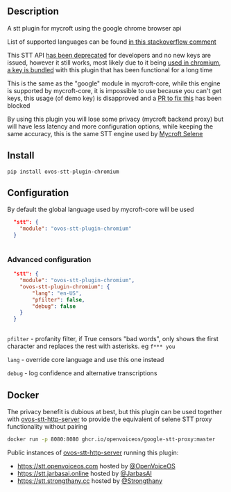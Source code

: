 ## Description

A stt plugin for mycroft using the google chrome browser api

List of supported languages can be found [in this stackoverflow comment](https://stackoverflow.com/questions/14257598/what-are-language-codes-in-chromes-implementation-of-the-html5-speech-recogniti/14302134#14302134)

This STT API [has been deprecated](http://www.chromium.org/developers/how-tos/api-keys) for developers and no new keys are issued, however it still works, most likely due to it being [used in chromium](https://stackoverflow.com/questions/26485531/google-speech-api-v2), [a key is bundled](https://github.com/JarbasLingua/jarbas-stt-plugin-chromium/blob/61ab7c6917bf4fb0ebbdd1066109ac33a4da7704/jarbas_stt_plugin_chromium/__init__.py#L14) with this plugin that has been functional for a long time

This is the same as the "google" module in mycroft-core, while this engine is supported by mycroft-core, it is impossible to use because you can't get keys, this usage (of demo key) is disapproved and a [PR to fix this](https://github.com/MycroftAI/mycroft-core/pull/1493) has been blocked

By using this plugin you will lose some privacy (mycroft backend proxy) but will have less latency and more configuration options, while keeping the same accuracy, this is the same STT engine used by [Mycroft Selene](https://github.com/MycroftAI/selene-backend/blob/6f2de64f3bce70da2d82bdf5534338f5e7d3f9c3/api/public/public_api/endpoints/google_stt.py#L92)

## Install

`pip install ovos-stt-plugin-chromium`


## Configuration

By default the global language used by mycroft-core will be used

```json
  "stt": {
    "module": "ovos-stt-plugin-chromium"
  }
 
```

### Advanced configuration


```json
  "stt": {
    "module": "ovos-stt-plugin-chromium",
    "ovos-stt-plugin-chromium": {
        "lang": "en-US",
        "pfilter": false,
        "debug": false
    }
  }
 
```

`pfilter` - profanity filter, if True censors "bad words", only shows the first character and replaces the rest with asterisks. eg `f*** you`

`lang` - override core language and use this one instead

`debug` - log confidence and alternative transcriptions


## Docker

The privacy benefit is dubious at best, but this plugin can be used together with [ovos-stt-http-server](https://github.com/OpenVoiceOS/ovos-stt-http-server) to provide the equivalent of selene STT proxy functionality without pairing

```bash
docker run -p 8080:8080 ghcr.io/openvoiceos/google-stt-proxy:master
```

Public instances of [ovos-stt-http-server](https://github.com/OpenVoiceOS/ovos-stt-http-server) running this plugin:

- https://stt.openvoiceos.com hosted by [@OpenVoiceOS](https://github.com/OpenVoiceOS)
- https://stt.jarbasai.online hosted by [@JarbasAI](https://github.com/JarbasAl)
- https://stt.strongthany.cc hosted by [@Strongthany](https://twitter.com/strongthany_)
